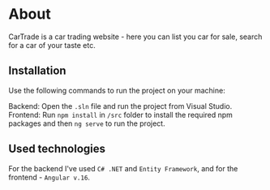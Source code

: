 # About

CarTrade is a car trading website - here you can list you car for sale, search for a car of your taste etc.

## Installation

Use the following commands to run the project on your machine:

Backend: Open the ```.sln``` file and run the project from Visual Studio. <br />
Frontend: Run ```npm install``` in ```/src``` folder to install the required npm packages and then ```ng serve``` to run the project.

## Used technologies

For the backend I've used ```C# .NET``` and ```Entity Framework```, and for the frontend - ```Angular v.16```.
